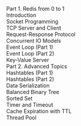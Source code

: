 Part 1. Redis from 0 to 1  
Introduction  
Socket Programming  
TCP Server and Client  
Request-Response Protocol  
Concurrent IO Models  
Event Loop (Part 1)  
Event Loop (Part 2)  
Key-Value Server  
Part 2. Advanced Topics  
Hashtables (Part 1)  
Hashtables (Part 2)  
Data Serialization  
Balanced Binary Tree  
Sorted Set  
Timer and Timeout  
Cache Expiration with TTL  
Thread Pool  


